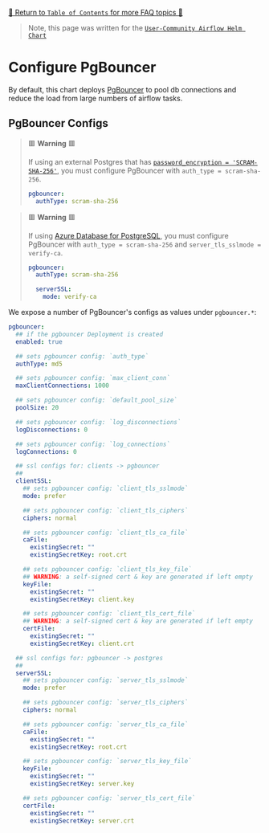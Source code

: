 [🔗 Return to `Table of Contents` for more FAQ topics 🔗](https://github.com/airflow-helm/charts/tree/main/charts/airflow#frequently-asked-questions)

> Note, this page was written for the [`User-Community Airflow Helm Chart`](https://github.com/airflow-helm/charts/tree/main/charts/airflow)

# Configure PgBouncer

By default, this chart deploys [PgBouncer](https://www.pgbouncer.org/) to pool db connections and reduce the load from large numbers of airflow tasks.

## PgBouncer Configs

> 🟥 __Warning__ 🟥
>
> If using an external Postgres that has [`password_encryption = 'SCRAM-SHA-256'`](https://www.postgresql.org/docs/current/runtime-config-connection.html#GUC-PASSWORD-ENCRYPTION), you must configure PgBouncer with `auth_type = scram-sha-256`.
>
> ```yaml
> pgbouncer:
>   authType: scram-sha-256
> ```

> 🟥 __Warning__ 🟥
>
> If using [Azure Database for PostgreSQL](https://azure.microsoft.com/en-au/services/postgresql/), you must configure PgBouncer with `auth_type = scram-sha-256` and `server_tls_sslmode = verify-ca`.
>
> ```yaml
> pgbouncer:
>   authType: scram-sha-256
> 
>   serverSSL:
>     mode: verify-ca
> ```

We expose a number of PgBouncer's configs as values under `pgbouncer.*`:

```yaml
pgbouncer:
  ## if the pgbouncer Deployment is created
  enabled: true

  ## sets pgbouncer config: `auth_type`
  authType: md5

  ## sets pgbouncer config: `max_client_conn`
  maxClientConnections: 1000

  ## sets pgbouncer config: `default_pool_size`
  poolSize: 20

  ## sets pgbouncer config: `log_disconnections`
  logDisconnections: 0

  ## sets pgbouncer config: `log_connections`
  logConnections: 0

  ## ssl configs for: clients -> pgbouncer
  ##
  clientSSL:
    ## sets pgbouncer config: `client_tls_sslmode`
    mode: prefer

    ## sets pgbouncer config: `client_tls_ciphers`
    ciphers: normal

    ## sets pgbouncer config: `client_tls_ca_file`
    caFile:
      existingSecret: ""
      existingSecretKey: root.crt

    ## sets pgbouncer config: `client_tls_key_file`
    ## WARNING: a self-signed cert & key are generated if left empty
    keyFile:
      existingSecret: ""
      existingSecretKey: client.key

    ## sets pgbouncer config: `client_tls_cert_file`
    ## WARNING: a self-signed cert & key are generated if left empty
    certFile:
      existingSecret: ""
      existingSecretKey: client.crt

  ## ssl configs for: pgbouncer -> postgres
  ##
  serverSSL:
    ## sets pgbouncer config: `server_tls_sslmode`
    mode: prefer

    ## sets pgbouncer config: `server_tls_ciphers`
    ciphers: normal

    ## sets pgbouncer config: `server_tls_ca_file`
    caFile:
      existingSecret: ""
      existingSecretKey: root.crt

    ## sets pgbouncer config: `server_tls_key_file`
    keyFile:
      existingSecret: ""
      existingSecretKey: server.key

    ## sets pgbouncer config: `server_tls_cert_file`
    certFile:
      existingSecret: ""
      existingSecretKey: server.crt

```

